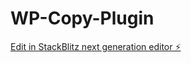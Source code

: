 # WP-Copy-Plugin

[Edit in StackBlitz next generation editor ⚡️](https://stackblitz.com/~/github.com/AhmedAlNeaimy/WP-Copy-Plugin)